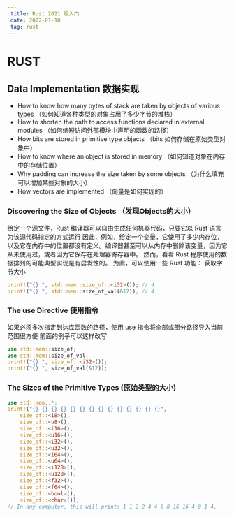 ```yaml
---
 title: Rust 2021 版入门
 date: 2022-01-18
 tag: rust
---
```


# RUST

## Data Implementation 数据实现
*  How to know how many bytes of stack are taken by objects of various types （如何知道各种类型的对象占用了多少字节的堆栈）
* How to shorten the path to access functions declared in external modules （如何缩短访问外部模块中声明的函数的路径）
* How bits are stored in primitive type objects （bits 如何存储在原始类型对象中）
* How to know where an object is stored in memory （如何知道对象在内存中的存储位置）
* Why padding can increase the size taken by some objects （为什么填充可以增加某些对象的大小）
* How vectors are implemented （向量是如何实现的）

### Discovering the Size of Objects （发现Objects的大小）

给定一个源文件，Rust 编译器可以自由生成任何机器代码，只要它以 Rust 语言为该源代码指定的方式运行
因此，例如，给定一个变量，它使用了多少内存位，以及它在内存中的位置都没有定义。编译器甚至可以从内存中删除该变量，因为它从未使用过，或者因为它保存在处理器寄存器中。
然而，看看 Rust 程序使用的数据排列的可能典型实现是有启发性的。
为此，可以使用一些 Rust 功能：
获取字节大小
```rust
print!("{} ", std::mem::size_of::<i32>()); // 4
print!("{} ", std::mem::size_of_val(&12)); // 4
```

### The use Directive 使用指令
如果必须多次指定到达库函数的路径，使用 use 指令将全部或部分路径导入当前范围很方便
前面的例子可以这样改写
``` rust
use std::mem::size_of;
use std::mem::size_of_val;
print!("{} ", size_of::<i32>());
print!("{} ", size_of_val(&12));
```

### The Sizes of the Primitive Types  (原始类型的大小)

``` rust
use std::mem::*;
print!("{} {} {} {} {} {} {} {} {} {} {} {} {} {}",
    size_of::<i8>(),
    size_of::<u8>(),
    size_of::<i16>(),
	size_of::<u16>(),
    size_of::<i32>(),
    size_of::<u32>(),
    size_of::<i64>(),
    size_of::<u64>(),
    size_of::<i128>(),
    size_of::<u128>(),
    size_of::<f32>(),
    size_of::<f64>(),
    size_of::<bool>(),
    size_of::<char>());
// In any computer, this will print: 1 1 2 2 4 4 8 8 16 16 4 8 1 4.
```